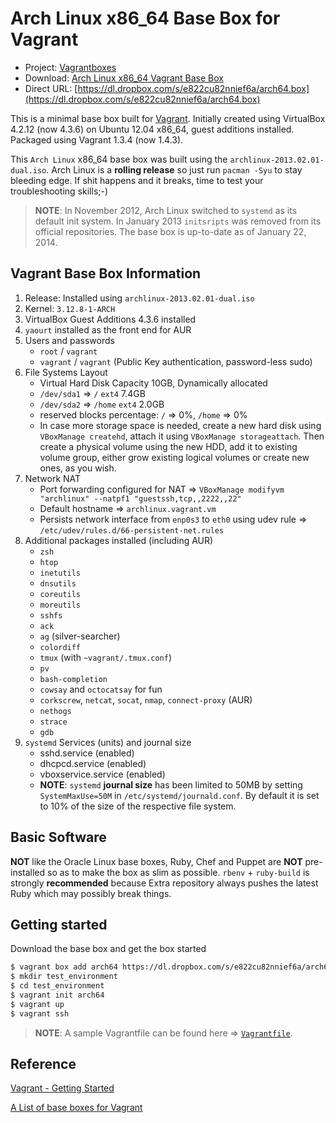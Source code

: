 # Arch Linux x86_64 Base Box for Vagrant

* Project: [Vagrantboxes](https://github.com/terrywang/vagrantboxes)
* Download: [Arch Linux x86_64 Vagrant Base Box](https://www.dropbox.com/s/e822cu82nnief6a/arch64.box)
* Direct URL: [https://dl.dropbox.com/s/e822cu82nnief6a/arch64.box](https://dl.dropbox.com/s/e822cu82nnief6a/arch64.box)

This is a minimal base box built for [Vagrant](http://www.vagrantup.com/). Initially created using VirtualBox 4.2.12 (now 4.3.6) on Ubuntu 12.04 x86_64, guest additions installed. Packaged using Vagrant 1.3.4 (now 1.4.3).

This `Arch Linux` x86_64 base box was built using the `archlinux-2013.02.01-dual.iso`. Arch Linux is a **rolling release** so just run `pacman -Syu` to stay bleeding edge. If shit happens and it breaks, time to test your troubleshooting skills;-)

> **NOTE**: In November 2012, Arch Linux switched to `systemd` as its default init system. In January 2013 `initsripts` was removed from its official repositories. The base box is up-to-date as of January 22, 2014.

## Vagrant Base Box Information

1. Release: Installed using `archlinux-2013.02.01-dual.iso`
2. Kernel: `3.12.8-1-ARCH`
3. VirtualBox Guest Additions 4.3.6 installed 
4. `yaourt` installed as the front end for AUR
5. Users and passwords
    * `root` / `vagrant`
    * `vagrant` / `vagrant` (Public Key authentication, password-less sudo)
6. File Systems Layout
    * Virtual Hard Disk Capacity 10GB, Dynamically allocated
    * `/dev/sda1` => `/` `ext4` 7.4GB
    * `/dev/sda2` => `/home` `ext4` 2.0GB
    * reserved blocks percentage: `/` => 0%, `/home` => 0%
    * In case more storage space is needed, create a new hard disk using `VBoxManage createhd`, attach it using `VBoxManage storageattach`. Then create a physical volume using the new HDD, add it to existing volume group, either grow existing logical volumes or create new ones, as you wish.
7. Network NAT
    * Port forwarding configured for NAT => `VBoxManage modifyvm "archlinux" --natpf1 "guestssh,tcp,,2222,,22"`
    * Default hostname => `archlinux.vagrant.vm`
    * Persists network interface from `enp0s3` to `eth0` using udev rule => `/etc/udev/rules.d/66-persistent-net.rules`
8. Additional packages installed (including AUR)
    * `zsh`
    * `htop`
    * `inetutils`
    * `dnsutils`
    * `coreutils`
    * `moreutils`
    * `sshfs`
    * `ack`
    * `ag` (silver-searcher)
    * `colordiff`
    * `tmux` (with `~vagrant/.tmux.conf`)
    * `pv`
    * `bash-completion`
    * `cowsay` and `octocatsay` for fun
    * `corkscrew`, `netcat`, `socat`, `nmap`, `connect-proxy` (AUR)
    * `nethogs`
    * `strace`
    * `gdb`
9. `systemd` Services (units) and journal size
    * sshd.service (enabled)
    * dhcpcd.service (enabled)
    * vboxservice.service (enabled)
    * **NOTE**: `systemd` **journal size** has been limited to 50MB by setting `SystemMaxUse=50M` in `/etc/systemd/journald.conf`. By default it is set to 10% of the size of the respective file system.

## Basic Software

**NOT** like the Oracle Linux base boxes, Ruby, Chef and Puppet are **NOT** pre-installed so as to make the box as slim as possible. `rbenv` + `ruby-build` is strongly **recommended** because Extra repository always pushes the latest Ruby which may possibly break things.

## Getting started

Download the base box and get the box started

```bash
$ vagrant box add arch64 https://dl.dropbox.com/s/e822cu82nnief6a/arch64.box
$ mkdir test_environment
$ cd test_environment
$ vagrant init arch64
$ vagrant up
$ vagrant ssh
```

> **NOTE**: A sample Vagrantfile can be found here => [`Vagrantfile`](https://gist.github.com/terrywang/6506216).

## Reference

[Vagrant - Getting Started](http://docs.vagrantup.com/v2/getting-started/index.html)

[A List of base boxes for Vagrant](http://vagrantbox.es/)
